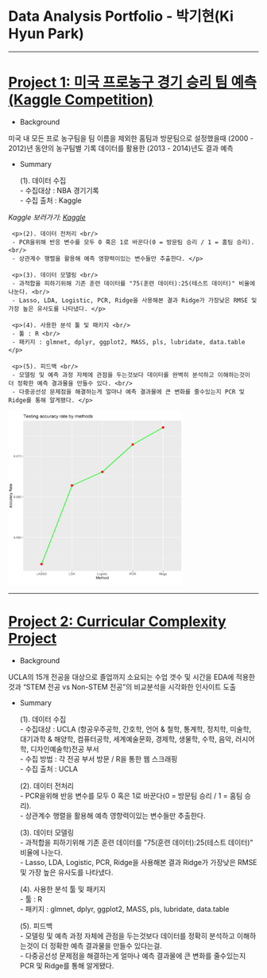 # Data Analysis Portfolio - 박기현(Ki Hyun Park) 
***
# [Project 1: 미국 프로농구 경기 승리 팀 예측(Kaggle Competition)](https://github.com/Ki-Hyun-Park/Kaggle_Competition)

- Background
 <p>미국 내 모든 프로 농구팀을 팀 이름을 제외한 홈팀과 방문팀으로 설정했을때 (2000 - 2012)년 동안의 농구팀별 기록 데이터를 활용한 (2013 - 2014)년도 결과 예측</p>
 
- Summary
     <p>(1). 데이터 수집 <br/>
     - 수집대상 : NBA 경기기록 <br/>
     - 수집 출처 : Kaggle </p>
*Kaggle 보러가기: [Kaggle](https://www.kaggle.com/c/fall-2019-stats-101c)*

     <p>(2). 데이터 전처리 <br/>
     - PCR을위해 반응 변수를 모두 0 혹은 1로 바꾼다(0 = 방문팀 승리 / 1 = 홈팀 승리). <br/>
     - 상관계수 행렬을 활용해 예측 영향력이있는 변수들만 추출한다. </p>

     <p>(3). 데이터 모델링 <br/>
     - 과적합을 피하기위해 기존 훈련 데이터를 "75(훈련 데이터):25(테스트 데이터)" 비율에 나눈다. <br/>
     - Lasso, LDA, Logistic, PCR, Ridge을 사용해본 결과 Ridge가 가장낮은 RMSE 및 가장 높은 유사도를 나타냈다. </p>
 
     <p>(4). 사용한 분석 툴 및 패키지 <br/>
     - 툴 : R <br/>
     - 패키지 : glmnet, dplyr, ggplot2, MASS, pls, lubridate, data.table </p>
     
     <p>(5). 피드백 <br/>
     - 모델링 및 예측 과정 자체에 관점을 두는것보다 데이터를 완벽히 분석하고 이해하는것이 더 정확한 예측 결과물을 만들수 있다. <br/>
     - 다중공선성 문제점을 해결하는게 얼마나 예측 결과물에 큰 변화를 줄수있는지 PCR 및 Ridge를 통해 알게됐다. </p>
     
<img src="images/pred_accu.png" width="350" height="350" >
 
***

# [Project 2: Curricular Complexity Project](https://github.com/Ki-Hyun-Park/Curricular_Complexity_Project)

- Background

 <p>UCLA의 15개 전공을 대상으로 졸업까지 소요되는 수업 갯수 및 시간을 EDA에 적용한것과 “STEM 전공 vs Non-STEM 전공”의 비교분석을 시각화한 인사이트 도출</p>
 
- Summary
     <p>(1). 데이터 수집 <br/>
     - 수집대상 : UCLA (항공우주공학, 간호학, 언어 & 철학, 통계학, 정치학, 미술학, 대기과학 & 해양학, 컴퓨터공학, 세계예술문화, 경제학, 생물학, 수학, 음악, 러시어학, 디자인예술학)전공 부서 <br/>
     - 수집 방법 : 각 전공 부서 방문 / R을 통한 웹 스크래핑 <br/>
     - 수집 출처 : UCLA </p>

     <p>(2). 데이터 전처리 <br/>
     - PCR을위해 반응 변수를 모두 0 혹은 1로 바꾼다(0 = 방문팀 승리 / 1 = 홈팀 승리). <br/>
     - 상관계수 행렬을 활용해 예측 영향력이있는 변수들만 추출한다. </p>

     <p>(3). 데이터 모델링 <br/>
     - 과적합을 피하기위해 기존 훈련 데이터를 "75(훈련 데이터):25(테스트 데이터)" 비율에 나눈다. <br/>
     - Lasso, LDA, Logistic, PCR, Ridge을 사용해본 결과 Ridge가 가장낮은 RMSE 및 가장 높은 유사도를 나타냈다. </p>
 
     <p>(4). 사용한 분석 툴 및 패키지 <br/>
     - 툴 : R <br/>
     - 패키지 : glmnet, dplyr, ggplot2, MASS, pls, lubridate, data.table </p>
     
     <p>(5). 피드백 <br/>
     - 모델링 및 예측 과정 자체에 관점을 두는것보다 데이터를 정확히 분석하고 이해하는것이 더 정확한 예측 결과물을 만들수 있다는걸. <br/>
     - 다중공선성 문제점을 해결하는게 얼마나 예측 결과물에 큰 변화를 줄수있는지 PCR 및 Ridge를 통해 알게됐다. </p>

 










